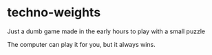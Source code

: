 # techno-weights

Just a dumb game made in the early hours to play with a small puzzle

The computer can play it for you, but it always wins.
